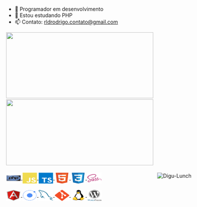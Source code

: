 <!--###  Olá eu sou o Rodrigo! 
### Welcome to the Jungle Baby!


**rldrodrigo/rldrodrigo** is a ✨ _special_ ✨ repository because its `README.md` (this file) appears on your GitHub profile.

Here are some ideas to get you started:

- 🔭 I’m currently working on ...
- 🌱 I’m currently learning ...
- 👯 I’m looking to collaborate on ...
- 🤔 I’m looking for help with ...
- 💬 Ask me about ...
- 📫 How to reach me: ...
- 😄 Pronouns: ...
- ⚡ Fun fact: ...


 <img align="center" alt="Digu-Ts" height="30" width="40" src="https://raw.githubusercontent.com/devicons/devicon/master/icons/typescript/typescript-plain.svg">
  <img align="center" alt="Digu-React" height="30" width="40" src="https://raw.githubusercontent.com/devicons/devicon/master/icons/react/react-original.svg">
 <img align="center" alt="Digu-Python" height="30" width="40" src="https://raw.githubusercontent.com/devicons/devicon/master/icons/python/python-original.svg">
  <img align="center" alt="Digu-Csharp" height="30" width="40" src="https://raw.githubusercontent.com/devicons/devicon/master/icons/csharp/csharp-original.svg">
-->
- 🔭 Programador em desenvolvimento 
- 🌱 Estou estudando PHP 
- 📫 Contato: rldrodrigo.contato@gmail.com

<div>
  <a href="https://github.com/rldrodrigo">
  <img height="180em" width="400em" src="https://github-readme-stats.vercel.app/api?username=rldrodrigo&show_icons=true&theme=dark&include_all_commits=true&count_private=true"/>
  <img height="180em" width="400em" src="https://github-readme-stats.vercel.app/api/top-langs/?username=rldrodrigo&layout=compact&langs_count=7&theme=dark"/>
</div>
  
  <div style="display: inline_block"><br>
   <img align="center" alt="Digu-php" height="30" width="40" src="https://raw.githubusercontent.com/devicons/devicon/master/icons/php/php-original.svg">
  <img align="center" alt="Digu-Js" height="30" width="40" src="https://raw.githubusercontent.com/devicons/devicon/master/icons/javascript/javascript-plain.svg">
  <img align="center" alt="Digu-typescript" height="30" width="40" src="https://raw.githubusercontent.com/devicons/devicon/master/icons/typescript/typescript-original.svg">
  <img align="center" alt="Digu-HTML" height="30" width="40" src="https://raw.githubusercontent.com/devicons/devicon/master/icons/html5/html5-original.svg">
  <img align="center" alt="Digu-CSS" height="30" width="40" src="https://raw.githubusercontent.com/devicons/devicon/master/icons/css3/css3-original.svg">
  <img align="center" alt="Digu-sass" height="30" width="40" src="https://raw.githubusercontent.com/devicons/devicon/master/icons/sass/sass-original.svg">
   <img align="right" alt="Digu-Lunch" height="150" src="https://user-images.githubusercontent.com/51513403/133433693-458f0ab7-25b2-48f9-9c5f-c6d1197210b1.gif">
 </div>
 <div style="display: inline_block"><br>
  <img align="center" alt="Digu-AngularJS" height="30" width="40" src="https://raw.githubusercontent.com/devicons/devicon/master/icons/angularjs/angularjs-original.svg">
  <img align="center" alt="Digu-ionic" height="30" width="40" src="https://raw.githubusercontent.com/devicons/devicon/master/icons/ionic/ionic-original.svg">
  <img align="center" alt="Digu-mysql" height="30" width="40" src="https://raw.githubusercontent.com/devicons/devicon/master/icons/mysql/mysql-original.svg">
  <img align="center" alt="Digu-git" height="30" width="40" src="https://raw.githubusercontent.com/devicons/devicon/master/icons/git/git-original.svg">
   <img align="center" alt="Digu-linux" height="30" width="40" src="https://raw.githubusercontent.com/devicons/devicon/master/icons/linux/linux-original.svg">
  <img align="center" alt="Digu-wordpress" height="30" width="40" src="https://raw.githubusercontent.com/devicons/devicon/master/icons/wordpress/wordpress-original.svg">
  
  
  
</div>

  ## 
 
 
